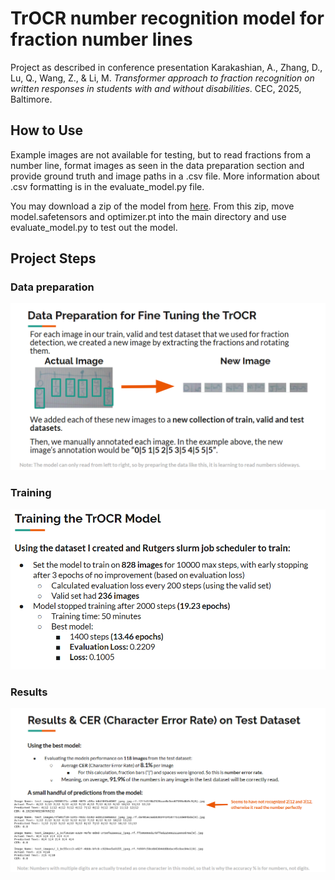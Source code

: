 # TrOCR number recognition model for fraction number lines

Project as described in conference presentation Karakashian, A., Zhang, D., Lu, Q., Wang, Z., & Li, M. *Transformer approach to fraction recognition on written responses in students with and without disabilities*. CEC, 2025, Baltimore.

## How to Use

Example images are not available for testing, but to read fractions from a number line, format images as seen in the data preparation section and provide ground truth and image paths in a .csv file. More information about .csv formatting is in the evaluate_model.py file. 

You may download a zip of the model from [here](https://drive.google.com/file/d/1ofcGgBAEHkxS5Zif7y7Pp73jOoz-23f6/view). From this zip, move model.safetensors and optimizer.pt into the main directory and use evaluate_model.py to test out the model.

## Project Steps

### Data preparation
![Data prep](visuals/image1.png)

### Training
![Training](visuals/image2.png)

### Results
![Results](visuals/image3.png)
